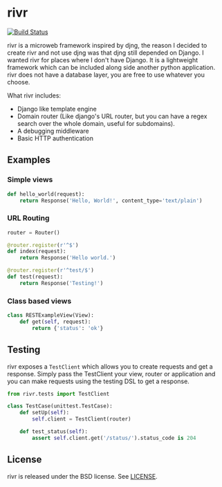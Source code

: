# rivr

[![Build Status](http://img.shields.io/travis/rivrproject/rivr/master.svg?style=flat)](https://travis-ci.org/rivrproject/rivr)

rivr is a microweb framework inspired by djng, the reason I decided to create rivr and not use djng was that djng still depended on Django. I wanted rivr for places where I don't have Django. It is a lightweight framework which can be included along side another python application. rivr does not have a database layer, you are free to use whatever you choose.

What rivr includes:

- Django like template engine
- Domain router (Like django's URL router, but you can have a regex search over the whole domain, useful for subdomains).
- A debugging middleware
- Basic HTTP authentication

## Examples

### Simple views

```python
def hello_world(request):
    return Response('Hello, World!', content_type='text/plain')
```

### URL Routing

```python
router = Router()

@router.register(r'^$')
def index(request):
    return Response('Hello world.')

@router.register(r'^test/$')
def test(request):
    return Response('Testing!')
```

### Class based views

```python
class RESTExampleView(View):
    def get(self, request):
        return {'status': 'ok'}
```

## Testing

rivr exposes a `TestClient` which allows you to create requests and get a
response. Simply pass the TestClient your view, router or application and you
can make requests using the testing DSL to get a response.

```python
from rivr.tests import TestClient

class TestCase(unittest.TestCase):
    def setUp(self):
        self.client = TestClient(router)

    def test_status(self):
        assert self.client.get('/status/').status_code is 204
```

## License

rivr is released under the BSD license. See [LICENSE](LICENSE).

